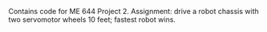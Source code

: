 Contains code for ME 644 Project 2. Assignment: drive a robot chassis with two servomotor wheels 10 feet; fastest robot wins.
